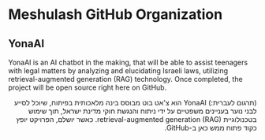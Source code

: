 # Meshulash GitHub Organization

## YonaAI

YonaAI is an AI chatbot in the making, that will be able to assist teenagers with legal matters by analyzing and elucidating Israeli laws, utilizing retrieval-augmented generation (RAG) technology. Once completed, the project will be open source right here on GitHub.

<div dir="rtl">
(תרגום לעברית:)
YonaAI
הוא צ'אט בוט מבוסס בינה מלאכותית בפיתוח, שיוכל לסייע לבני נוער בעניינים משפטיים על ידי ניתוח והנגשת חוקי מדינת ישראל, תוך שימוש בטכנולוגיית
retrieval-augmented generation (RAG).
כאשר יושלם, הפרויקט יופץ כקוד פתוח ממש כאן ב-GitHub.
</div>
